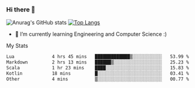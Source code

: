 ### Hi there 👋

![Anurag's GitHub stats](https://github-readme-stats.vercel.app/api?username=MatteoIorio11&show_icons=true&theme=dark) 
[![Top Langs](https://github-readme-stats.vercel.app/api/top-langs/?username=MatteoIorio11&theme=dark)](https://github.com/MatteoIorio11/github-readme-stats)

- 🌱 I’m currently learning Engineering and Computer Science :)

<!--
**MatteoIorio11/MatteoIorio11** is a ✨ _special_ ✨ repository because its `README.md` (this file) appears on your GitHub profile.

Here are some ideas to get you started:

- 🔭 I’m currently working on ...
- 🌱 I’m currently learning ...
- 👯 I’m looking to collaborate on ...
- 🤔 I’m looking for help with ...
- 💬 Ask me about ...
- 📫 How to reach me: ...
- 😄 Pronouns: ...
- ⚡ Fun fact: ...
-->
My Stats
<!--START_SECTION:waka-->

```txt
Lua              4 hrs 45 mins   █████████████▒░░░░░░░░░░░   53.99 %
Markdown         2 hrs 13 mins   ██████▒░░░░░░░░░░░░░░░░░░   25.23 %
Scala            1 hr 23 mins    ████░░░░░░░░░░░░░░░░░░░░░   15.83 %
Kotlin           18 mins         █░░░░░░░░░░░░░░░░░░░░░░░░   03.41 %
Other            4 mins          ▒░░░░░░░░░░░░░░░░░░░░░░░░   00.77 %
```

<!--END_SECTION:waka-->
